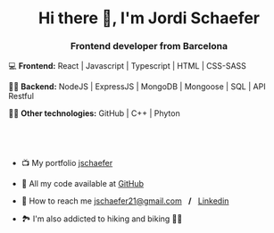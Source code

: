 <h1 align="center"> Hi there 👋, I'm Jordi Schaefer </h1>
<h3 align="center"> Frontend developer from Barcelona </h3>

💻 **Frontend:** React | Javascript | Typescript | HTML | CSS-SASS

👨‍💻 **Backend:** NodeJS | ExpressJS | MongoDB | Mongoose | SQL | API Restful

🕵️‍♂️ **Other technologies:** GitHub | C++ | Phyton

&nbsp;

#
[jschaefer]: https://jschaefer.vercel.app/
- 📺 My portfolio [jschaefer]

[GitHub]: https://github.com/JSchaefer21
- 🔧 All my code available at [GitHub]

[Linkedin]: https://www.linkedin.com/in/jordi-schaefer/
- 📮 How to reach me jschaefer21@gmail.com &nbsp;&nbsp;**/**&nbsp;&nbsp; [Linkedin]

- 🏞 I'm also addicted to hiking and biking 🚵‍♀️



<!--
**JSchaefer21/JSchaefer21** is a ✨ _special_ ✨ repository because its `README.md` (this file) appears on your GitHub profile.

Here are some ideas to get you started:

- 🔭 I’m currently working on ...
- 🌱 I’m currently learning ...
- 👯 I’m looking to collaborate on ...
- 🤔 I’m looking for help with ...
- 💬 Ask me about ...
- 📫 How to reach me: ...
- 😄 Pronouns: ...
- ⚡ Fun fact: ...
-->
